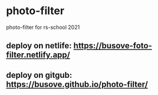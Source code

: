 # photo-filter
photo-filter for rs-school 2021

## deploy on netlife: https://busove-foto-filter.netlify.app/
## deploy on gitgub: https://busove.github.io/photo-filter/

